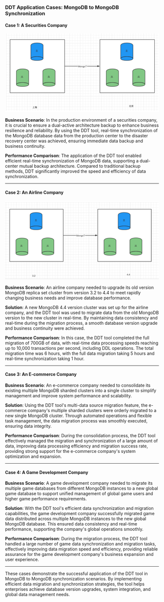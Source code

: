### DDT Application Cases: MongoDB to MongoDB Synchronization

#### Case 1: A Securities Company

![img_5.png](../../images/document-data-transfer-images/img_5.png)

**Business Scenario**:
In the production environment of a securities company, it is crucial to ensure a dual-active architecture backup to enhance business resilience and reliability. By using the DDT tool, real-time synchronization of the MongoDB database data from the production center to the disaster recovery center was achieved, ensuring immediate data backup and business continuity.

**Performance Comparison**:
The application of the DDT tool enabled efficient real-time synchronization of MongoDB data, supporting a dual-center mutual backup architecture. Compared to traditional backup methods, DDT significantly improved the speed and efficiency of data synchronization.

---

#### Case 2: An Airline Company

![img_6.png](../../images/document-data-transfer-images/img_6.png)

**Business Scenario**:
An airline company needed to upgrade its old version MongoDB replica set cluster from version 3.2 to 4.4 to meet rapidly changing business needs and improve database performance.

**Solution**:
A new MongoDB 4.4 version cluster was set up for the airline company, and the DDT tool was used to migrate data from the old MongoDB version to the new cluster in real-time. By maintaining data consistency and real-time during the migration process, a smooth database version upgrade and business continuity were achieved.

**Performance Comparison**:
In this case, the DDT tool completed the full migration of 700GB of data, with real-time data processing speeds reaching up to 10,000 transactions per second, including DDL operations. The total migration time was 6 hours, with the full data migration taking 5 hours and real-time synchronization taking 1 hour.

---

#### Case 3: An E-commerce Company

**Business Scenario**:
An e-commerce company needed to consolidate its existing multiple MongoDB sharded clusters into a single cluster to simplify management and improve system performance and scalability.

**Solution**:
Using the DDT tool's multi-data source migration feature, the e-commerce company's multiple sharded clusters were orderly migrated to a new single MongoDB cluster. Through automated operations and flexible task management, the data migration process was smoothly executed, ensuring data integrity.

**Performance Comparison**:
During the consolidation process, the DDT tool effectively managed the migration and synchronization of a large amount of data, improving data processing efficiency and migration success rate, providing strong support for the e-commerce company's system optimization and expansion.

---

#### Case 4: A Game Development Company

**Business Scenario**:
A game development company needed to migrate its multiple game databases from different MongoDB instances to a new global game database to support unified management of global game users and higher game performance requirements.

**Solution**:
With the DDT tool's efficient data synchronization and migration capabilities, the game development company successfully migrated game data distributed across multiple MongoDB instances to the new global MongoDB database. This ensured data consistency and real-time performance, supporting the company's global operations smoothly.

**Performance Comparison**:
During the migration process, the DDT tool handled a large number of game data synchronization and migration tasks, effectively improving data migration speed and efficiency, providing reliable assurance for the game development company's business expansion and user experience.

---

These cases demonstrate the successful application of the DDT tool in MongoDB to MongoDB synchronization scenarios. By implementing efficient data migration and synchronization strategies, the tool helps enterprises achieve database version upgrades, system integration, and global data management needs.
